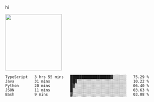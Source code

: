 hi

<img height="180em" src="https://github-readme-stats.vercel.app/api?username=AProductiveNerd&show_icons=true&hide_border=true&&count_private=true&include_all_commits=true" />

<!--START_SECTION:waka-->
```text
TypeScript   3 hrs 55 mins   ██████████████████▓░░░░░░   75.29 % 
Java         31 mins         ██▓░░░░░░░░░░░░░░░░░░░░░░   10.22 % 
Python       20 mins         █▓░░░░░░░░░░░░░░░░░░░░░░░   06.40 % 
JSON         11 mins         █░░░░░░░░░░░░░░░░░░░░░░░░   03.63 % 
Bash         9 mins          ▓░░░░░░░░░░░░░░░░░░░░░░░░   03.08 % 
```
<!--END_SECTION:waka-->
